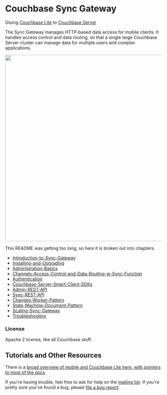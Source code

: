 # Couchbase Sync Gateway

Gluing [Couchbase Lite][COUCHBASE_LITE] to [Couchbase Server][COUCHBASE_SERVER]

The Sync Gateway manages HTTP-based data access for mobile clients. It handles access control and data routing, so that a single large Couchbase Server cluster can manage data for multiple users and complex applications.

<img src="http://jchris.ic.ht/files/slides/mobile-arch.png" width="600px"/>

This README was getting too long, so here it is broken out into chapters.

* [Introduction-to-Sync-Gateway](https://github.com/couchbaselabs/sync_gateway/wiki/Introduction-to-Sync-Gateway)
* [Installing-and-Upgrading](https://github.com/couchbaselabs/sync_gateway/wiki/Installing-and-Upgrading)
* [Administration-Basics](https://github.com/couchbaselabs/sync_gateway/wiki/Administration-Basics)
* [Channels-Access-Control-and-Data-Routing-w-Sync-Function](https://github.com/couchbaselabs/sync_gateway/wiki/Channels-Access-Control-and-Data-Routing-w-Sync-Function)
* [Authentication](https://github.com/couchbaselabs/sync_gateway/wiki/Authentication)
* [Couchbase-Server-Smart-Client-SDKs](https://github.com/couchbaselabs/sync_gateway/wiki/Couchbase-Server-Smart-Client-SDKs)
* [Admin-REST-API](https://github.com/couchbaselabs/sync_gateway/wiki/Admin-REST-API)
* [Sync-REST-API](https://github.com/couchbaselabs/sync_gateway/wiki/Sync-REST-API)
* [Changes-Worker-Pattern](https://github.com/couchbaselabs/sync_gateway/wiki/Changes-Worker-Pattern)
* [State-Machine-Document-Pattern](https://github.com/couchbaselabs/sync_gateway/wiki/State-Machine-Document-Pattern)
* [Scaling-Sync-Gateway](https://github.com/couchbaselabs/sync_gateway/wiki/Scaling-Sync-Gateway)
* [Troubleshooting](https://github.com/couchbaselabs/sync_gateway/wiki/Troubleshooting)


### License

Apache 2 license, like all Couchbase stuff.

## Tutorials and Other Resources

There is a [broad overview of mobile and Couchbase Lite here, with pointers to most of the docs](https://github.com/couchbase/mobile)

If you're having trouble, feel free to ask for help on the [mailing list][MAILING_LIST]. If you're pretty sure you've found a bug, please [file a bug report][ISSUE_TRACKER].

[COUCHBASE_LITE]: https://github.com/couchbase/couchbase-lite-ios
[TOUCHDB]: https://github.com/couchbaselabs/TouchDB-iOS
[COUCHDB]: http://couchdb.apache.org
[COUCHDB_API]: http://wiki.apache.org/couchdb/Complete_HTTP_API_Reference
[COUCHBASE_SERVER]: http://www.couchbase.com/couchbase-server/overview
[WALRUS]: https://github.com/couchbaselabs/walrus
[HTTPIE]: http://httpie.org
[MAILING_LIST]: https://groups.google.com/forum/?fromgroups#!forum/mobile-couchbase
[ISSUE_TRACKER]: https://github.com/couchbaselabs/sync_gateway/issues?state=open
[MAC_STABLE_BUILD]: http://cbfs-ext.hq.couchbase.com/mobile/SyncGateway/SyncGateway-Mac.zip
